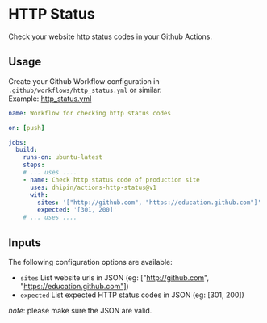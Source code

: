 # HTTP Status
Check your website http status codes in your Github Actions.

## Usage

Create your Github Workflow configuration in `.github/workflows/http_status.yml` or similar.  
Example: [http_status.yml](.github/workflows/http_status.yml)

```yml
name: Workflow for checking http status codes

on: [push]

jobs:
  build:
    runs-on: ubuntu-latest
    steps:
    # ... uses ....
    - name: Check http status code of production site
      uses: dhipin/actions-http-status@v1
      with:
        sites: '["http://github.com", "https://education.github.com"]'
        expected: '[301, 200]'
    # ... uses ....
```

## Inputs

The following configuration options are available:

* `sites` List website urls in JSON (eg: ["http://github.com", "https://education.github.com"])
* `expected` List expected HTTP status codes in JSON (eg: [301, 200])

*note*: please make sure the JSON are valid.

